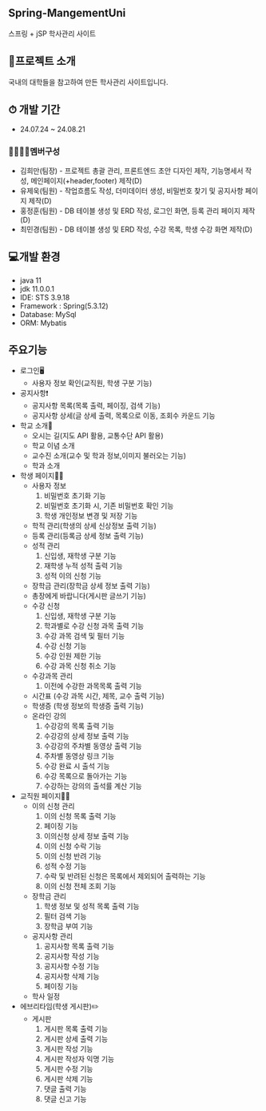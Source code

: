 ## Spring-MangementUni
스프링 + jSP 학사관리 사이트

## 🙌프로젝트 소개

국내의 대학들을 참고하여 만든 학사관리 사이트입니다.
## ⏱ 개발 기간
* 24.07.24 ~ 24.08.21

### 👨‍👨‍👧‍👦멤버구성
* 김희만(팀장) - 프로젝트 총괄 관리, 프론트엔드 초안 디자인 제작, 기능명세서 작성, 메인페이지(+header,footer) 제작(D)
* 유제욱(팀원) - 작업흐름도 작성, 더미데이터 생성, 비밀번호 찾기 및 공지사항 페이지 제작(D)
* 홍정훈(팀원) - DB 테이블 생성 및 ERD 작성, 로그인 화면, 등록 관리 페이지 제작(D)
* 최민경(팀원) - DB 테이블 생성 및 ERD 작성, 수강 목록, 학생 수강 화면 제작(D)

## 💻개발 환경
* java 11
* jdk 11.0.0.1
* IDE: STS 3.9.18
* Framework : Spring(5.3.12)
* Database: MySql
* ORM: Mybatis

## 주요기능
* 로그인🖥️
  - 사용자 정보 확인(교직원, 학생 구분 기능)
* 공지사항❗
  - 공지사항 목록(목록 출력, 페이징, 검색 기능)
  - 공지사항 상세(글 상세 출력, 목록으로 이동, 조회수 카운드 기능
* 학교 소개🏫
  - 오시는 길(지도 API 활용, 교통수단 API 활용)
  - 학교 이념 소개
  - 교수진 소개(교수 및 학과 정보,이미지 불러오는 기능)
  - 학과 소개
* 학생 페이지🧑‍🎓
  - 사용자 정보
    1) 비밀번호 초기화 기능
    2) 비밀번호 초기화 시, 기존 비밀번호 확인 기능
    3) 학생 개인정보 변경 및 저장 기능
  - 학적 관리(학생의 상세 신상정보 출력 기능)
  - 등록 관리(등록금 상세 정보 출력 기능)
  - 성적 관리
    1) 신입생, 재학생 구분 기능
    2) 재학생 누적 성적 출력 기능
    3) 성적 이의 신청 기능
  - 장학금 관리(장학금 상세 정보 출력 기능)
  - 총장에게 바랍니다(게시판 글쓰기 기능)
  - 수강 신청
    1) 신입생, 재학생 구분 기능
    2) 학과별로 수강 신청 과목 출력 기능
    3) 수강 과목 검색 및 필터 기능
    4) 수강 신청 기능
    5) 수강 인원 제한 기능
    6) 수강 과목 신청 취소 기능
  - 수강과목 관리
    1) 이전에 수강한 과목목록 출력 기능
  - 시간표 (수강 과목 시간, 제목, 교수 출력 기능)
  - 학생증 (학생 정보의 학생증 출력 기능)
  - 온라인 강의
    1) 수강강의 목록 출력 기능
    2) 수강강의 상세 정보 출력 기능
    3) 수강강의 주차별 동영상 출력 기능
    4) 주차별 동영상 링크 기능
    5) 수강 완료 시 출석 기능
    6) 수강 목록으로 돌아가는 기능
    7) 수강하는 강의의 출석률 계산 기능
* 교직원 페이지🧑‍🏭
  - 이의 신청 관리
    1) 이의 신청 목록 출력 기능
    2) 페이징 기능
    3) 이의신청 상세 정보 출력 기능
    4) 이의 신청 수락 기능
    5) 이의 신청 반려 기능
    6) 성적 수정 기능
    7) 수락 및 반려된 신청은 목록에서 제외되어 출력하는 기능
    8) 이의 신청 전체 조회 기능
  - 장학금 관리
    1) 학생 정보 및 성적 목록 출력 기능
    2) 필터 검색 기능
    3) 장학금 부여 기능
  - 공지사항 관리
    1) 공지사항 목록 출력 기능
    2) 공지사항 작성 기능
    3) 공지사항 수정 기능
    4) 공지사항 삭제 기능
    5) 페이징 기능
  - 학사 일정
* 에브리타임(학생 게시판)✏️
  - 게시판
    1) 게시판 목록 출력 기능
    2) 게시판 상세 출력 기능
    3) 게시판 작성 기능
    4) 게시판 작성자 익명 기능
    5) 게시판 수정 기능
    6) 게시판 삭제 기능
    7) 댓글 출력 기능
    8) 댓글 신고 기능


